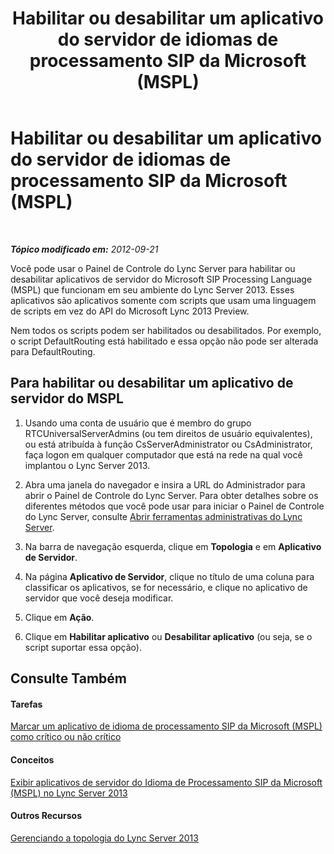 ﻿---
title: Habilitar ou desabilitar um aplicativo do servidor de idiomas de processamento SIP da Microsoft (MSPL)
TOCTitle: Habilitar ou desabilitar um aplicativo do servidor de idiomas de processamento SIP da Microsoft (MSPL)
ms:assetid: b20af38d-224a-4459-991d-0b7eabb3ca7c
ms:mtpsurl: https://technet.microsoft.com/pt-br/library/Gg182573(v=OCS.15)
ms:contentKeyID: 49307852
ms.date: 05/19/2016
mtps_version: v=OCS.15
ms.translationtype: HT
---

# Habilitar ou desabilitar um aplicativo do servidor de idiomas de processamento SIP da Microsoft (MSPL)

 

_**Tópico modificado em:** 2012-09-21_

Você pode usar o Painel de Controle do Lync Server para habilitar ou desabilitar aplicativos de servidor do Microsoft SIP Processing Language (MSPL) que funcionam em seu ambiente do Lync Server 2013. Esses aplicativos são aplicativos somente com scripts que usam uma linguagem de scripts em vez do API do Microsoft Lync 2013 Preview.

Nem todos os scripts podem ser habilitados ou desabilitados. Por exemplo, o script DefaultRouting está habilitado e essa opção não pode ser alterada para DefaultRouting.

## Para habilitar ou desabilitar um aplicativo de servidor do MSPL

1.  Usando uma conta de usuário que é membro do grupo RTCUniversalServerAdmins (ou tem direitos de usuário equivalentes), ou está atribuída à função CsServerAdministrator ou CsAdministrator, faça logon em qualquer computador que está na rede na qual você implantou o Lync Server 2013.

2.  Abra uma janela do navegador e insira a URL do Administrador para abrir o Painel de Controle do Lync Server. Para obter detalhes sobre os diferentes métodos que você pode usar para iniciar o Painel de Controle do Lync Server, consulte [Abrir ferramentas administrativas do Lync Server](lync-server-2013-open-lync-server-administrative-tools.md).

3.  Na barra de navegação esquerda, clique em **Topologia** e em **Aplicativo de Servidor**.

4.  Na página **Aplicativo de Servidor**, clique no título de uma coluna para classificar os aplicativos, se for necessário, e clique no aplicativo de servidor que você deseja modificar.

5.  Clique em **Ação**.

6.  Clique em **Habilitar aplicativo** ou **Desabilitar aplicativo** (ou seja, se o script suportar essa opção).

## Consulte Também

#### Tarefas

[Marcar um aplicativo de idioma de processamento SIP da Microsoft (MSPL) como crítico ou não crítico](lync-server-2013-mark-a-microsoft-sip-processing-language-mspl-application-as-critical-or-not-critical.md)  

#### Conceitos

[Exibir aplicativos de servidor do Idioma de Processamento SIP da Microsoft (MSPL) no Lync Server 2013](lync-server-2013-view-microsoft-sip-processing-language-mspl-server-applications.md)  

#### Outros Recursos

[Gerenciando a topologia do Lync Server 2013](lync-server-2013-managing-the-lync-server-topology.md)

